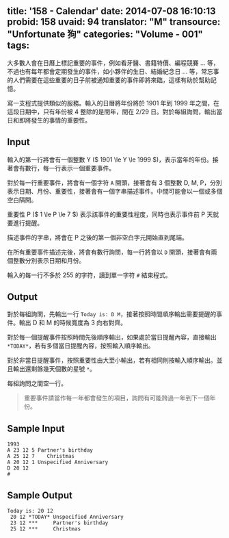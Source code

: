 title: '158 - Calendar'
date: 2014-07-08 16:10:13
probid: 158
uvaid: 94
translator: "M"
transource: "Unfortunate 狗"
categories: "Volume - 001"
tags:
---

大多數人會在日曆上標記重要的事件，例如看牙醫、書籍特價、編程競賽 ... 等，不過也有每年都會定期發生的事件，如小夥伴的生日、結婚紀念日 ... 等，常忘事的人們需要在這些重要的日子前被通知重要的事件即將來臨，這樣有助於幫助記憶。

寫一支程式提供類似的服務。輸入的日曆將年份將於 1901 年到 1999 年之間，在這段日期中，只有年份被 4 整除的是閏年，閏在 2/29 日。對於每組詢問，輸出當日和即將發生的事情的重要性。

<!-- more -->

## Input ##

輸入的第一行將會有一個整數 Y ($ 1901 \le Y \le 1999 $)，表示當年的年份。接著會有數行，每一行表示一個重要事件。

對於每一行重要事件，將會有一個字符 `A` 開頭，接著會有 3 個整數 D, M, P，分別表示日期、月份、重要性，接著會有一個字串描述事件。中間可能會以一個或多個空白隔開。

重要性 P ($ 1 \le P \le 7 $) 表示該事件的重要性程度，同時也表示事件前 P 天就要進行提醒。

描述事件的字串，將會在 P 之後的第一個非空白字元開始直到尾端。

在所有重要事件描述完後，將會有數行詢問，每一行將會以 `D` 開頭，接著會有兩個整數分別表示日期和月份。

輸入的每一行不多於 255 的字符，讀到單一字符 `#` 結束程式。

## Output ##

對於每組詢問，先輸出一行 `Today is: D M`，接著按照時間順序輸出需要提醒的事件。輸出 D 和 M 的時候寬度為 3 向右對齊。

對於每一個提醒事件按照時間先後順序輸出，如果處於當日提醒內容，直接輸出 `*TODAY*`，若有多個當日提醒內容，按照輸入順序輸出。

對於非當日提醒事件，按照重要性由大至小輸出，若有相同則按輸入順序輸出。並且輸出還剩餘幾天個數的星號 `*`。

每組詢問之間空一行。

> 重要事件請當作每一年都會發生的項目，詢問有可能跨過一年到下一個年份。

## Sample Input ##

	1993
	A 23 12 5 Partner's birthday
	A 25 12 7    Christmas
	A 20 12 1 Unspecified Anniversary
	D 20 12
	#

## Sample Output ##

	Today is: 20 12
	 20 12 *TODAY* Unspecified Anniversary
	 23 12 ***     Partner's birthday
	 25 12 ***     Christmas


